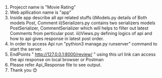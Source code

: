 1) Projecct name is "Movie Rating"
2) Web apllication name is "app"
3) Inside app describe all api related stuffs
   i)Models.py details of Both models Post, Comment
   ii)Serializers.py contains two serializers models PostSerializer, CommentSerializer which will helps to filter out latest Comments from perticular post.
   iii)Views.py defining logics of api and how to api gives response in latest post order.
4) In order to access Api run "pythion3 manage.py runserver" command to start the server. 
5) EndPoints " http://127.0.0.1:8000/review/ " using this url link can access the api response on local browser or Postman
6) Please refer Api_Response file to see output.
7) Thank you 😊
   

